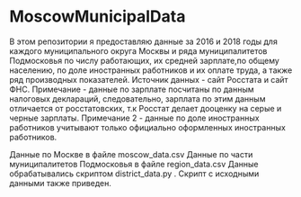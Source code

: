 # MoscowMunicipalData

В этом репозитории я предоставляю данные за 2016 и 2018 годы для каждого муниципального округа Москвы и ряда муниципалитетов Подмосковья по числу работающих, их средней зарплате,по общему населению, по доле иностранных работников и их оплате труда, а также ряд производных показателей. Источник данных - сайт Росстата и сайт ФНС.
Примечание - данные по зарплате посчитаны по данным налоговых деклараций, следовательно, зарплата по этим данным отличается от росстатовских, т.к Росстат делает дооценку на серые и черные зарплаты.
Примечание 2 - данные по доле иностранных работников учитывают только официально оформленных иностранных работников.

Данные по Москве в файле moscow_data.csv
Данные по части муниципалитетов Подмосковья в файле region_data.csv
Данные обрабатывались скриптом district_data.py . Скрипт с исходными данными также приведен.
